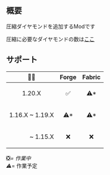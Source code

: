 ## 概要

圧縮ダイヤモンドを追加するModです

圧縮に必要なダイヤモンドの数は[ここ](https://github.com/Torikun9971/Compressed_Diamond_Mod/blob/Forge-1.20.1/COMPRESSION_TABLE.md)

## サポート

| 🌈💎                      | Forge                | Fabric               |
|---------------------------|----------------------|----------------------|
| <p align="center">1.20.X  | <p align="center">✅  | <p align="center">⚠* |
| 1.16.X ~ 1.19.X           | <p align="center">⚠* | <p align="center">⚠* |
| <p align="right">~ 1.15.X | <p align="center">❌  | <p align="center">❌  |

❎*= 作業中  
⚠*= 作業予定